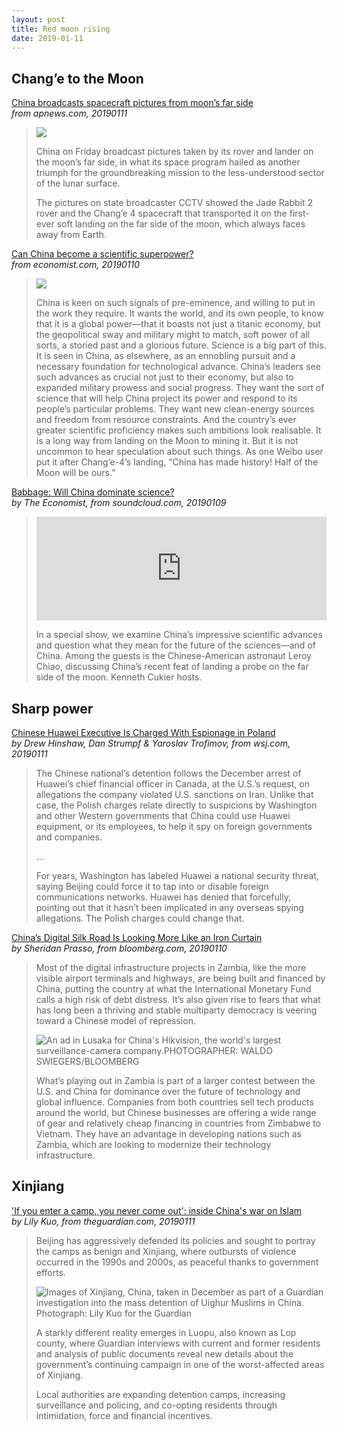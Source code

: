 ```yaml
---
layout: post
title: Red moon rising
date: 2019-01-11
---
```


## Chang’e to the Moon

[China broadcasts spacecraft pictures from moon’s far side](https://www.apnews.com/443a68ad65c048caae2f2343b56b840d) <br> *from apnews.com, 20190111*

> ![](https://storage.googleapis.com/afs-prod/media/media:e6416d1ccb27437d997a584f32276ee9/800.jpeg)
>
> China on Friday broadcast pictures taken by its rover and lander on the moon’s far side, in what its space program hailed as another triumph for the groundbreaking mission to the less-understood sector of the lunar surface.
>
> The pictures on state broadcaster CCTV showed the Jade Rabbit 2 rover and the Chang’e 4 spacecraft that transported it on the first-ever soft landing on the far side of the moon, which always faces away from Earth.

[Can China become a scientific superpower?](https://www.economist.com/science-and-technology/2019/01/12/can-china-become-a-scientific-superpower) <br> *from economist.com, 20190110*

> ![](https://pbs.twimg.com/media/DwkU9FJWkAAWgsN.jpg)
>
> China is keen on such signals of pre-eminence, and willing to put in the work they require. It wants the world, and its own people, to know that it is a global power—that it boasts not just a titanic economy, but the geopolitical sway and military might to match, soft power of all sorts, a storied past and a glorious future. Science is a big part of this. It is seen in China, as elsewhere, as an ennobling pursuit and a necessary foundation for technological advance. China’s leaders see such advances as crucial not just to their economy, but also to expanded military prowess and social progress. They want the sort of science that will help China project its power and respond to its people’s particular problems. They want new clean-energy sources and freedom from resource constraints. And the country’s ever greater scientific proficiency makes such ambitions look realisable. It is a long way from landing on the Moon to mining it. But it is not uncommon to hear speculation about such things. As one Weibo user put it after Chang’e-4’s landing, “China has made history! Half of the Moon will be ours.”

[Babbage: Will China dominate science?](https://soundcloud.com/theeconomist/babbage-will-china-dominate) <br> *by The Economist, from soundcloud.com, 20190109*

> <iframe width="100%" height="166" scrolling="no" frameborder="no" allow="autoplay" src="https://w.soundcloud.com/player/?url=https%3A//api.soundcloud.com/tracks/556448964&color=%23ff5500&auto_play=false&hide_related=false&show_comments=true&show_user=true&show_reposts=false&show_teaser=true"></iframe>
>
> In a special show, we examine China’s impressive scientific advances and question what they mean for the future of the sciences—and of China. Among the guests is the Chinese-American astronaut Leroy Chiao, discussing China’s recent feat of landing a probe on the far side of the moon. Kenneth Cukier hosts.

## Sharp power

[Chinese Huawei Executive Is Charged With Espionage in Poland](https://www.wsj.com/articles/chinese-huawei-executive-is-charged-with-espionage-in-poland-11547201100) <br> *by Drew Hinshaw, Dan Strumpf & Yaroslav Trofimov, from wsj.com, 20190111*

> The Chinese national’s detention follows the December arrest of Huawei’s chief financial officer in Canada, at the U.S.’s request, on allegations the company violated U.S. sanctions on Iran. Unlike that case, the Polish charges relate directly to suspicions by Washington and other Western governments that China could use Huawei equipment, or its employees, to help it spy on foreign governments and companies.
>
> ...
>
> For years, Washington has labeled Huawei a national security threat, saying Beijing could force it to tap into or disable foreign communications networks. Huawei has denied that forcefully, pointing out that it hasn’t been implicated in any overseas spying allegations. The Polish charges could change that.

[China’s Digital Silk Road Is Looking More Like an Iron Curtain](https://www.bloomberg.com/news/features/2019-01-10/china-s-digital-silk-road-is-looking-more-like-an-iron-curtain) <br> *by Sheridan Prasso, from bloomberg.com, 20190110*

> Most of the digital infrastructure projects in Zambia, like the more visible airport terminals and highways, are being built and financed by China, putting the country at what the International Monetary Fund calls a high risk of debt distress. It’s also given rise to fears that what has long been a thriving and stable multiparty democracy is veering toward a Chinese model of repression.
>
> ![An ad in Lusaka for China's Hikvision, the world's largest surveillance-camera company.PHOTOGRAPHER: WALDO SWIEGERS/BLOOMBERG](https://assets.bwbx.io/images/users/iqjWHBFdfxIU/iGB.xXVbrGPc/v2/1200x-1.jpg)
>
> What’s playing out in Zambia is part of a larger contest between the U.S. and China for dominance over the future of technology and global influence. Companies from both countries sell tech products around the world, but Chinese businesses are offering a wide range of gear and relatively cheap financing in countries from Zimbabwe to Vietnam. They have an advantage in developing nations such as Zambia, which are looking to modernize their technology infrastructure.

## Xinjiang

['If you enter a camp, you never come out': inside China's war on Islam](https://www.theguardian.com/world/2019/jan/11/if-you-enter-a-camp-you-never-come-out-inside-chinas-war-on-islam) <br> *by Lily Kuo, from theguardian.com, 20190111*

> Beijing has aggressively defended its policies and sought to portray the camps as benign and Xinjiang, where outbursts of violence occurred in the 1990s and 2000s, as peaceful thanks to government efforts.
>
> ![ Images of Xinjiang, China, taken in December as part of a Guardian investigation into the mass detention of Uighur Muslims in China. Photograph: Lily Kuo for the Guardian](https://i.guim.co.uk/img/media/8092703268fee68c716507f0a879e25c5b69aabb/0_120_800_480/master/800.jpg?width=800&quality=85&auto=format&fit=max&s=93ad5a6016c19e39f513e28cc3c66318)
>
> A starkly different reality emerges in Luopu, also known as Lop county, where Guardian interviews with current and former residents and analysis of public documents reveal new details about the government’s continuing campaign in one of the worst-affected areas of Xinjiang.
>
> Local authorities are expanding detention camps, increasing surveillance and policing, and co-opting residents through intimidation, force and financial incentives.